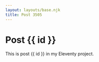 ```yaml
---
layout: layouts/base.njk
title: Post 3505
---
```


# Post {{ id }}

This is post {{ id }} in my Eleventy project.
